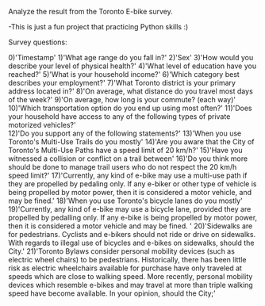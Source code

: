 Analyze the result from the Toronto E-bike survey.

-This is just a fun project that practicing Python skills :)

Survey questions:

0)'Timestamp'
1)'What age range do you fall in?'
2)'Sex'
3)'How would you describe your level of physical health?'
4)'What level of education have you reached?'
5)'What is your household income?'
6)'Which category best describes your employment?'
7)'What Toronto district is your primary address located in?'
8)'On average, what distance do you travel most days of the week?'
9)'On average, how long is your commute? (each way)'
10)'Which transportation option do you end up using most often?'
11)'Does your household have access to any of the following types of private motorized vehicles?'      
12)'Do you support any of the following statements?'
13)'When you use Toronto's Multi-Use Trails do you mostly'
14)'Are you aware that the City of Toronto's Multi-Use Paths have a speed limit of 20 km/h?'
15)'Have you witnessed a collision or conflict on a trail between'
16)'Do you think more should be done to manage trail users who do not respect the 20 km/h speed limit?'
17)'Currently, any kind of e-bike may use a multi-use path if they are propelled by pedaling only.  If any e-biker or other type of vehicle is being propelled by motor power, then it is considered a motor vehicle, and may be fined.'
18)'When you use Toronto's bicycle lanes do you mostly'
19)'Currently, any kind of e-bike may use a bicycle lane, provided they are propelled by pedalling only.  If any e-bike is being propelled by motor power, then it is considered a motor vehicle and may be fined. '
20)'Sidewalks are for pedestrians.  Cyclists and e-bikers should not ride or drive on sidewalks.  With regards to illegal use of bicycles and e-bikes on sidewalks, should the City.'
21)'Toronto Bylaws consider personal mobility devices (such as electric wheel chairs) to be pedestrians.  Historically, there has been little risk as electric wheelchairs available for purchase have only traveled at speeds which are close to walking speed.  More recently, personal mobility devices which resemble e-bikes and may travel at more than triple walking speed have become available.  In your opinion, should the City;'

